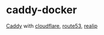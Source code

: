 # caddy-docker
[Caddy](https://caddyserver.com/) with [cloudflare](https://github.com/caddy-dns/cloudflare), [route53](https://github.com/caddy-dns/route53), [realip](https://github.com/captncraig/caddy-realip)

